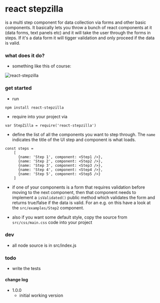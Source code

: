 # react stepzilla
is a  multi step component for data collection via forms and other basic components. It basically lets you throw a bunch of react components at it (data forms, text panels etc) and it will take the user through the forms in steps. If it's a data form it will tigger validation and only proceed if the data is valid.


### what does it do?
- something like this of course:

![react-stepzilla](https://github.com/newbreedofgeek/react-stepzilla/blob/master/stepzilla-eg.png)

### get started
- run
```
npm install react-stepzilla
```
- require into your project via
```
var StepZilla = require('react-stepzilla')
```
- define the list of all the components you want to step through. The `name` indicates the title of the UI step and component is what loads.
```
const steps =
    [
      {name: 'Step 1', component: <Step1 />},
      {name: 'Step 2', component: <Step2 />},
      {name: 'Step 3', component: <Step3 />},
      {name: 'Step 4', component: <Step4 />},
      {name: 'Step 5', component: <Step5 />}
    ]
```
- if one of your components is a form that requires validation before moving to the next component, then that component needs to implement a `isValidated()` public method which validates the form and returns true/false if the data is valid. For an e.g. on this have a look at the `src/examples/Step2` component.

- also if you want some default style, copy the source from `src/css/main.css` code into your project

### dev
- all node source is in src/index.js

### todo
- write the tests

#### change log
- 1.0.0
  - initial working version
